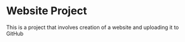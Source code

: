 # Website Project

This is a project that involves creation of a website and uploading it to GitHub
